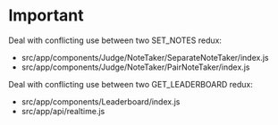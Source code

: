 # Important

Deal with conflicting use between two SET_NOTES redux:
  - src/app/components/Judge/NoteTaker/SeparateNoteTaker/index.js
  - src/app/components/Judge/NoteTaker/PairNoteTaker/index.js

Deal with conflicting use between two GET_LEADERBOARD redux:
  - src/app/components/Leaderboard/index.js
  - src/app/api/realtime.js
